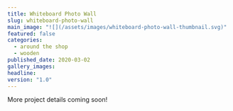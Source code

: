 ```yaml
---
title: Whiteboard Photo Wall
slug: whiteboard-photo-wall
main_image: "![](/assets/images/whiteboard-photo-wall-thumbnail.svg)"
featured: false
categories:
  - around the shop
  - wooden
published_date: 2020-03-02
gallery_images: 
headline: 
version: "1.0"
---
```


More project details coming soon!